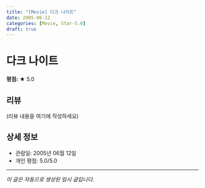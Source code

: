 ```yaml
---
title: "[Movie] 다크 나이트"
date: 2005-06-12
categories: [Movie, Star-5.0]
draft: true
---
```


# 다크 나이트

**평점:** ★ 5.0

## 리뷰

(리뷰 내용을 여기에 작성하세요)

## 상세 정보

- 관람일: 2005년 06월 12일
- 개인 평점: 5.0/5.0

---

*이 글은 자동으로 생성된 임시 글입니다.*
